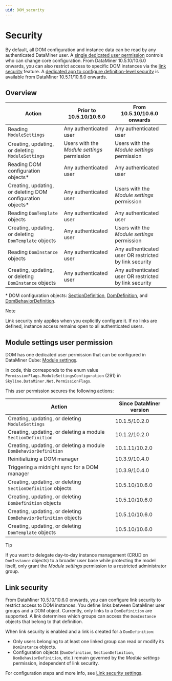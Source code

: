 ```yaml
---
uid: DOM_security
---
```


# Security

By default, all DOM configuration and instance data can be read by any authenticated DataMiner user. A [single dedicated user permission](#module-settings-user-permission) controls who can change core configuration. From DataMiner 10.5.10/10.6.0 onwards<!--RN43589-->, you can also restrict access to specific DOM instances via the [link security](#link-security) feature. A [dedicated app to configure definition-level security](xref:DOM_security_ui) is available from DataMiner 10.5.11/10.6.0 onwards.

## Overview

| Action | Prior to 10.5.10/10.6.0 | From 10.5.10/10.6.0 onwards |
|--|--|--|
| Reading `ModuleSettings` | Any authenticated user | Any authenticated user |
| Creating, updating, or deleting `ModuleSettings` | Users with the *Module settings* permission | Users with the *Module settings* permission |
| Reading DOM configuration objects* | Any authenticated user | Any authenticated user |
| Creating, updating, or deleting DOM configuration objects* | Any authenticated user | Users with the *Module settings* permission |
| Reading `DomTemplate` objects | Any authenticated user | Any authenticated user |
| Creating, updating, or deleting `DomTemplate` objects | Any authenticated user | Users with the *Module settings* permission |
| Reading `DomInstance` objects | Any authenticated user | Any authenticated user OR restricted by link security |
| Creating, updating, or deleting `DomInstance` objects | Any authenticated user | Any authenticated user OR restricted by link security |

\* DOM configuration objects: [SectionDefinition](xref:DOM_SectionDefinition), [DomDefinition](xref:DomDefinition), and [DomBehaviorDefinition](xref:DomBehaviorDefinition).

> [!NOTE]
> Link security only applies when you explicitly configure it. If no links are defined, instance access remains open to all authenticated users.

## Module settings user permission

DOM has one dedicated user permission that can be configured in DataMiner Cube: [Module settings](xref:DataMiner_user_permissions#modules--system-configuration--object-manager--module-settings).

In code, this corresponds to the enum value `PermissionFlags.ModuleSettingsConfiguration` (291) in `Skyline.DataMiner.Net.PermissionFlags`.

This user permission secures the following actions:

| Action | Since DataMiner version |
|--|--|
| Creating, updating, or deleting `ModuleSettings` | 10.1.5/10.2.0 <!--RN29097--> |
| Creating, updating, or deleting a module `SectionDefinition` | 10.1.2/10.2.0 <!--RN28460--> |
| Creating, updating, or deleting a module `DomBehaviorDefinition` | 10.1.11/10.2.0 <!--RN30443--> |
| Reinitializing a DOM manager | 10.3.9/10.4.0 <!--RN36412--> |
| Triggering a midnight sync for a DOM manager | 10.3.9/10.4.0 <!--RN36412--> |
| Creating, updating, or deleting `SectionDefinition` objects | 10.5.10/10.6.0 <!--RN43589--> |
| Creating, updating, or deleting `DomDefinition` objects | 10.5.10/10.6.0 <!--RN43589--> |
| Creating, updating, or deleting `DomBehaviorDefinition` objects | 10.5.10/10.6.0 <!--RN43589--> |
| Creating, updating, or deleting `DomTemplate` objects | 10.5.10/10.6.0 <!--RN43589--> |

> [!TIP]
> If you want to delegate day‑to‑day instance management (CRUD on `DomInstance` objects) to a broader user base while protecting the model itself, only grant the *Module settings* permission to a restricted administrator group.

## Link security

From DataMiner 10.5.10/10.6.0 onwards, you can configure link security to restrict access to DOM instances. You define links between DataMiner user groups and a DOM object. Currently, only links to a `DomDefinition` are supported. A link determines which groups can access the `DomInstance` objects that belong to that definition.

When link security is enabled and a link is created for a `DomDefinition`:

- Only users belonging to at least one linked group can read or modify its `DomInstance` objects.
- Configuration objects (`DomDefinition`, `SectionDefinition`, `DomBehaviorDefinition`, etc.) remain governed by the *Module settings* permission, independent of link security.

For configuration steps and more info, see [Link security settings](xref:DOM_SecuritySettings#linksecuritysettings).
